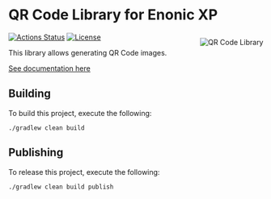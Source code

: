 QR Code Library for Enonic XP
=================================

<img align="right" style="margin-top:10px;" alt="QR Code Library" src="https://raw.githubusercontent.com/enonic/lib-qrcode/master/docs/images/qrcode.png">

[![Actions Status](https://github.com/enonic/lib-qrcode/workflows/Gradle%20Build/badge.svg)](https://github.com/enonic/lib-qrcode/actions)
[![License](https://img.shields.io/github/license/enonic/lib-qrcode.svg)](http://www.apache.org/licenses/LICENSE-2.0.html)

This library allows generating QR Code images.

[See documentation here](./docs/index.adoc)

## Building

To build this project, execute the following:

```
./gradlew clean build
```

## Publishing

To release this project, execute the following:

```
./gradlew clean build publish
```

